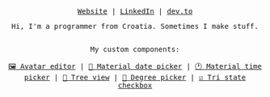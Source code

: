 <p align="center">
  <samp>
    <a href="https://matijanovosel.com">Website</a> |
    <a href="https://www.linkedin.com/in/matijanovosel">LinkedIn</a> |
    <a href="https://dev.to/matijanovosel">dev.to</a>
  </samp>
</p>
<p align="center">
  <samp>
    Hi, I'm a programmer from Croatia. Sometimes I make stuff.<br/><br />
  </samp>
</p>
<p align="center">
  <samp>
    My custom components: <br /> <br />
  </samp>
  <samp>
    <a href="https://github.com/MatijaNovosel/avatar-editor">🖼️ Avatar editor</a> |
    <a href="https://github.com/MatijaNovosel/vue-3-material-date-picker">📅 Material date picker</a> |
    <a href="https://github.com/MatijaNovosel/vue-material-time-picker">🕐 Material time picker</a> |
    <a href="https://github.com/MatijaNovosel/vue-tree-view">🌳 Tree view</a> |
    <a href="https://github.com/MatijaNovosel/vue-degree-picker">📐 Degree picker</a> |
    <a href="https://github.com/MatijaNovosel/tri-state-checkbox">☑️ Tri state checkbox</a>
  </samp>
</div>
